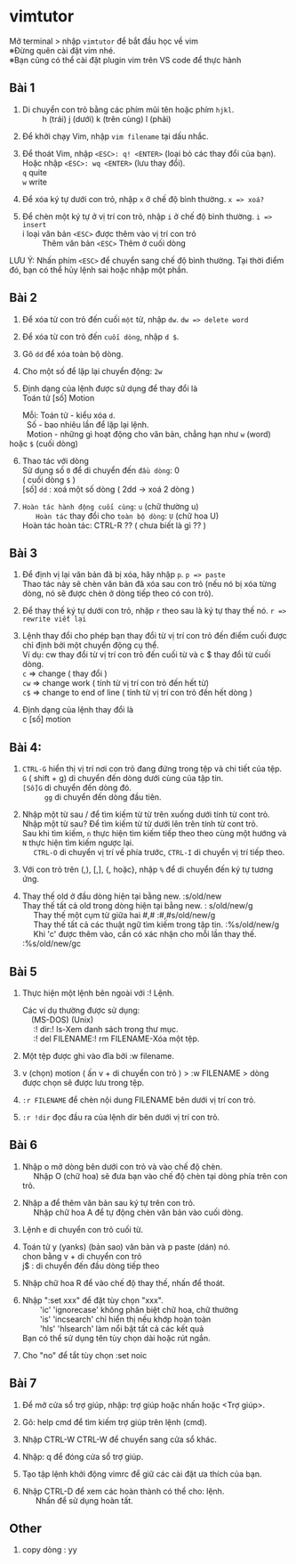 # vimtutor
Mở terminal > nhập `vimtutor` để bắt đầu học về vim <br>
※Đừng quên cài đặt vim nhé.<br>
※Bạn cũng có thể cài đặt plugin vim trên VS code để thực hành <br>
## Bài 1 
1. Di chuyển con trỏ bằng các phím mũi tên hoặc phím `hjkl`.<br>
         h (trái) j (dưới) k (trên cùng) l (phải)

2. Để khởi chạy Vim, nhập `vim filename` <ENTER> tại dấu nhắc.<br>

3. Để thoát Vim, nhập `<ESC>: q! <ENTER>` (loại bỏ các thay đổi của bạn).<br>
               Hoặc nhập `<ESC>: wq <ENTER>` (lưu thay đổi). <br>
               `q` quite <br>
               `w` write <br>

4. Để xóa ký tự dưới con trỏ, nhập `x` ở chế độ bình thường. `x => xoá? ` <br>
      
5. Để chèn một ký tự ở vị trí con trỏ, nhập `i` ở chế độ bình thường. `i => insert` <br>
         i loại văn bản `<ESC>` được thêm vào vị trí con trỏ <br>
         Thêm văn bản `<ESC>` Thêm ở cuối dòng <br>

LƯU Ý: Nhấn phím `<ESC>` để chuyển sang chế độ bình thường. Tại thời điểm đó, bạn có thể hủy lệnh sai hoặc nhập một phần.

## Bài 2
1. Để xóa từ con trỏ đến cuối `một` từ, nhập `dw`. `dw => delete word`<br>
2. Để xóa từ con trỏ đến `cuối dòng`, nhập `d $`. <br>
3. Gõ `dd` để xóa toàn bộ dòng. <br>

4. Cho một số để lặp lại chuyển động: `2w` <br>
5. Định dạng của lệnh được sử dụng để thay đổi là <br>
                Toán tử [số] Motion <br>
                
      Mỗi:
        Toán tử - kiểu xóa `d`. <br>
        Số - bao nhiêu lần để lặp lại lệnh. <br>
        Motion - những gì hoạt động cho văn bản, chẳng hạn như `w` (word) hoặc `$` (cuối dòng) <br>

6. Thao tác với dòng <br>
    Sử dụng số `0` để di chuyển đến `đầu dòng`: 0 <br>
       ( cuối dòng `$` ) <br>
    [số] `dd` : xoá một số dòng ( 2dd -> xoá 2 dòng ) <br>
    
7. `Hoàn tác hành động cuối cùng`: `u` (chữ thường u) <br>
      `Hoàn tác` thay đổi cho `toàn bộ dòng`: `U` (chữ hoa U) <br>
      Hoàn tác hoàn tác: CTRL-R ?? ( chưa biết là gì ?? ) <br>
 
## Bài 3     
1. Để định vị lại văn bản đã bị xóa, hãy nhập `p`. `p => paste`  <br>
    Thao tác này sẽ chèn văn bản đã xóa sau con trỏ (nếu nó bị xóa từng dòng, nó sẽ được chèn ở dòng tiếp theo có con trỏ). <br>

2. Để thay thế ký tự dưới con trỏ, nhập `r` theo sau là ký tự thay thế nó. `r => rewrite viết lại` <br>

3. Lệnh thay đổi cho phép bạn thay đổi từ vị trí con trỏ đến điểm cuối được chỉ định bởi một chuyển động cụ thể.  <br>
    Ví dụ: cw thay đổi từ vị trí con trỏ đến cuối từ và c $ thay đổi từ cuối dòng.<br>
    `c` => change ( thay đổi ) <br> 
    `cw` => change work ( tính từ vị trí con trỏ đến hết từ) <br>
    `c$` => change to end of line ( tính từ vị trí con trỏ đến hết dòng ) <br>

4. Định dạng của lệnh thay đổi là <br>
      c [số] motion <br>

## Bài 4:
1. `CTRL-G` hiển thị vị trí nơi con trỏ đang đứng trong tệp và chi tiết của tệp. <br>
          `G` ( shift + g) di chuyển đến dòng dưới cùng của tập tin. <br>
          `[Số]G` di chuyển đến dòng đó. <br>
          `gg` di chuyển đến dòng đầu tiên. <br>

2. Nhập một từ sau / để tìm kiếm từ từ trên xuống dưới tính từ cont trỏ. <br>
     Nhập một từ sau? Để tìm kiếm từ từ dưới lên trên tính từ cont trỏ. <br>
     Sau khi tìm kiếm, `n` thực hiện tìm kiếm tiếp theo theo cùng một hướng và  `N` thực hiện tìm kiếm ngược lại. <br>
     `CTRL-O` di chuyển vị trí về phía trước, `CTRL-I` di chuyển vị trí tiếp theo. <br>

3. Với con trỏ trên (,), [,], {, hoặc}, nhập `%` để di chuyển đến ký tự tương ứng. <br>

4. Thay thế old ở đầu dòng hiện tại bằng new. :s/old/new <br>
     Thay thế tất cả old trong dòng hiện tại bằng new. : s/old/new/g  <br>
     Thay thế một cụm từ giữa hai #,# :#,#s/old/new/g <br>
     Thay thế tất cả các thuật ngữ tìm kiếm trong tập tin. :%s/old/new/g <br>
     Khi 'c' được thêm vào, cần có xác nhận cho mỗi lần thay thế. :%s/old/new/gc <br>
 
## Bài 5
1. Thực hiện một lệnh bên ngoài với :! Lệnh. <br>

      Các ví dụ thường được sử dụng: <br>
          (MS-DOS) (Unix) <br>
           :! dir:! ls-Xem danh sách trong thư mục. <br>
           :! del FILENAME:! rm FILENAME-Xóa một tệp. <br>

2. Một tệp được ghi vào đĩa bởi :w filename. <br>

3. v (chọn) motion ( ấn v + di chuyển con trỏ ) > :w FILENAME > dòng được chọn sẽ được lưu trong tệp. <br>

4. `:r FILENAME` để chèn nội dung FILENAME bên dưới vị trí con trỏ. <br>
5. `:r !dir` đọc đầu ra của lệnh dir bên dưới vị trí con trỏ. <br>
  
## Bài 6
1. Nhập o mở dòng bên dưới con trỏ và vào chế độ chèn. <br>
     Nhập O (chữ hoa) sẽ đưa bạn vào chế độ chèn tại dòng phía trên con trỏ. <br>

2. Nhập a để thêm văn bản sau ký tự trên con trỏ. <br>
     Nhập chữ hoa A để tự động chèn văn bản vào cuối dòng. <br>

3. Lệnh e di chuyển con trỏ cuối từ. <br>

4. Toán tử y (yanks) (bản sao) văn bản và p paste (dán) nó. <br>
     chon bằng v + di chuyển con trỏ  <br>
     j$ : di chuyển đến đầu dòng tiếp theo <br>
     
5. Nhập chữ hoa R để vào chế độ thay thế, nhấn <ESC> để thoát. <br>

6. Nhập ":set xxx" để đặt tùy chọn "xxx". <br>
        'ic' 'ignorecase' không phân biệt chữ hoa, chữ thường <br>
        'is' 'incsearch'  chỉ hiển thị nếu khớp hoàn toàn <br>
        'hls' 'hlsearch' làm nổi bật tất cả các kết quả <br>
     Bạn có thể sử dụng tên tùy chọn dài hoặc rút ngắn. <br>

7. Cho "no" để tắt tùy chọn :set noic <br>
  
## Bài 7
1. Để mở cửa sổ trợ giúp, nhập: trợ giúp hoặc nhấn <F1> hoặc <Trợ giúp>. <br>

2. Gõ: help cmd để tìm kiếm trợ giúp trên lệnh (cmd). <br>

3. Nhập CTRL-W CTRL-W để chuyển sang cửa sổ khác. <br>

4. Nhập: q để đóng cửa sổ trợ giúp. <br>

5. Tạo tập lệnh khởi động vimrc để giữ các cài đặt ưa thích của bạn. <br>

6. Nhập CTRL-D để xem các hoàn thành có thể cho: lệnh. <br>
      Nhấn <TAB> để sử dụng hoàn tất. <br>

## Other
1. copy dòng : yy
